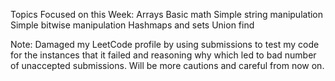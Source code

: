 
Topics Focused on this Week:
Arrays
Basic math
Simple string manipulation
Simple bitwise manipulation
Hashmaps and sets
Union find

Note: Damaged my LeetCode profile by using  submissions to test my code
for the instances that it failed and reasoning why which led to bad number of
unaccepted submissions.
Will be more cautions and careful from now on.
